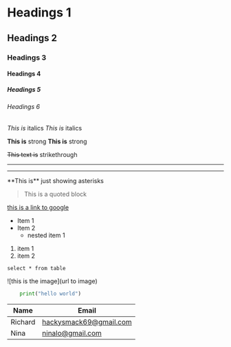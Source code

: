 <!-- Headings -->
# Headings 1
## Headings 2
### Headings 3
#### Headings 4
##### Headings 5
###### Headings 6

<!-- italics -->
*This is* italics
_This is_ italics

<!-- strong -->
**This is** strong
__This is__ strong

<!-- strike through -->
~~This text is~~ strikethrough

<!-- horizontal rule -->
---
___

<!-- escape with backlash -->
\*\*This is\*\* just showing asterisks

<!-- block quotes -->
> This is a quoted block

<!-- links -->
[this is a link to google](http://www.google.com)

<!-- unordered lists -->
* Item 1
* Item 2
    * nested item 1

<!-- ordered list -->
1. item 1
1. item 2

<!-- inline code block -->
`select * from table`

<!-- images -->
![this is the image](url to image)

<!-- github -->

<!-- code -->
```python
    print("hello world")
```

<!-- tables -->
| Name    | Email                  |
| ------- | ---------------------- |
| Richard | hackysmack69@gmail.com |
| Nina    | ninalo@gmail.com       |

